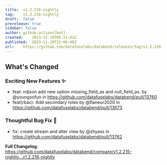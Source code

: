 ```yaml
---
title:	v1.2.216-nightly
tag:	v1.2.216-nightly
draft:	false
prerelease:	true
sidebar: false
author:	github-actions[bot]
created:	2023-11-19T08:31:41Z
published:	2023-11-19T22:00:48Z
url:	https://github.com/datafuselabs/databend/releases/tag/v1.2.216-nightly
---
```

<!-- Release notes generated using configuration in .github/release.yml at main -->

## What's Changed
### Exciting New Features ✨
* feat: ndjson add new option missing_field_as and null_field_as. by @youngsofun in https://github.com/datafuselabs/databend/pull/13760
* feat(rbac): Add secondary roles by @flaneur2020 in https://github.com/datafuselabs/databend/pull/13673
### Thoughtful Bug Fix 🔧
* fix: create stream and alter view by @zhyass in https://github.com/datafuselabs/databend/pull/13762


**Full Changelog**: https://github.com/datafuselabs/databend/compare/v1.2.215-nightly...v1.2.216-nightly

